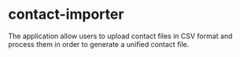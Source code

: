 # contact-importer

The application allow users to upload contact files in CSV format and process them in order
to generate a unified contact file.
